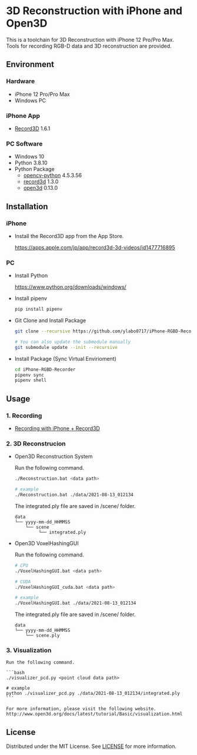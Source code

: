 # 3D Reconstruction with iPhone and Open3D

This is a toolchain for 3D Reconstruction with iPhone 12 Pro/Pro Max.   
Tools for recording RGB-D data and 3D reconstruction are provided.

## Environment

### Hardware

* iPhone 12 Pro/Pro Max
* Windows PC

### iPhone App

* [Record3D](https://apps.apple.com/jp/app/record3d-3d-videos/id1477716895) 1.6.1

### PC Software

* Windows 10
* Python 3.8.10
* Python Package
    - [opencv-python](https://github.com/opencv/opencv) 4.5.3.56
    - [record3d](https://github.com/marek-simonik/record3d) 1.3.0
    - [open3d](https://github.com/isl-org/Open3D) 0.13.0

## Installation

### iPhone

* Install the Record3D app from the App Store.

    https://apps.apple.com/jp/app/record3d-3d-videos/id1477716895

### PC

* Install Python

    https://www.python.org/downloads/windows/

* Install pipenv

    ```bash
    pip install pipenv
    ```

* Git Clone and Install Package

    ```bash
    git clone --recursive https://github.com/ylabo0717/iPhone-RGBD-Recorder.git

    # You can also update the submodule manually
    git submodule update --init --recursive
    ```

* Install Package (Sync Virtual Envirioment)

    ```bash
    cd iPhone-RGBD-Recorder
    pipenv sync
    pipenv shell
    ```

## Usage

### 1. Recording

  * [Recording with iPhone + Record3D](./doc/recording_with_record3d.md)


### 2. 3D Reconstrucion

* Open3D Reconstruction System

    Run the following command.

    ```bash
    ./Reconstruction.bat <data path>

    # example
    ./Reconstruction.bat ./data/2021-08-13_012134
    ```

    The integrated.ply file are saved in <data path>/scene/ folder.

    ```
    data
    └── yyyy-mm-dd_HHMMSS
        └── scene
             └── integrated.ply
    ```


* Open3D VoxelHashingGUI

    Run the following command.

    ```bash
    # CPU
    ./VoxelHashingGUI.bat <data path>

    # CUDA
    ./VoxelHashingGUI_cuda.bat <data path>

    # example
    ./VoxelHashingGUI.bat ./data/2021-08-13_012134
    ```

    The integrated.ply file are saved in <data path>/scene/ folder.

    ```
    data
    └── yyyy-mm-dd_HHMMSS
        └── scene.ply
    ```

### 3. Visualization


    Run the following command.

    ```bash
    ./visualizer_pcd.py <point cloud data path>

    # example
    python ./visualizer_pcd.py ./data/2021-08-13_012134/integrated.ply
    ```

    For more information, please visit the following website.
    http://www.open3d.org/docs/latest/tutorial/Basic/visualization.html


## License

Distributed under the MIT License. See [LICENSE](./LICENSE) for more information.
